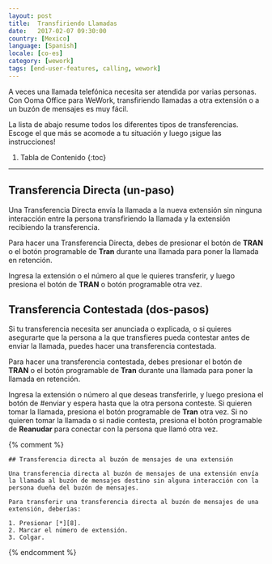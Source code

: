 ```yaml
---
layout: post
title:  Transfiriendo Llamadas
date:   2017-02-07 09:30:00
country: [Mexico]
language: [Spanish]
locale: [co-es]
category: [wework]
tags: [end-user-features, calling, wework]
---
```


A veces una llamada telefónica necesita ser atendida por varias personas. Con Ooma Office para WeWork, transfiriendo llamadas a otra extensión o a un buzón de mensajes es muy fácil.

La lista de abajo resume todos los diferentes tipos de transferencias. Escoge el que más se acomode a tu situación y luego ¡sigue las instrucciones!

1. Tabla de Contenido
{:toc}
* * *

## Transferencia Directa (un-paso)

Una Transferencia Directa envía la llamada a la nueva extensión sin ninguna interacción entre la persona transfiriendo la llamada y la extensión recibiendo la transferencia.

Para hacer una Transferencia Directa, debes de presionar el botón de **TRAN** o el botón programable de **Tran** durante una llamada para poner la llamada en retención.

Ingresa la extensión o el número al que le quieres transferir, y luego presiona el botón de **TRAN** o botón programable otra vez.

## Transferencia Contestada (dos-pasos)

Si tu transferencia necesita ser anunciada o explicada, o si quieres asegurarte que la persona a la que transfieres pueda contestar antes de enviar la llamada, puedes hacer una transferencia contestada.

Para hacer una transferencia contestada, debes presionar el botón de **TRAN** o el botón programable de **Tran** durante una llamada para poner la llamada en retención.

Ingresa la extensión o número al que deseas transferirle, y luego presiona el botón de #enviar y espera hasta que la otra persona conteste. Si quieren tomar la llamada, presiona el botón programable de **Tran** otra vez. Si no quieren tomar la llamada o si nadie contesta, presiona el botón programable de **Reanudar** para conectar con la persona que llamó otra vez.

{% comment %}

	## Transferencia directa al buzón de mensajes de una extensión

	Una transferencia directa al buzón de mensajes de una extensión envía la llamada al buzón de mensajes destino sin alguna interacción con la persona dueña del buzón de mensajes.

	Para transferir una transferencia directa al buzón de mensajes de una extensión, deberías:

	1. Presionar [*][8].
	2. Marcar el número de extensión.
	3. Colgar.
	
{% endcomment %}
